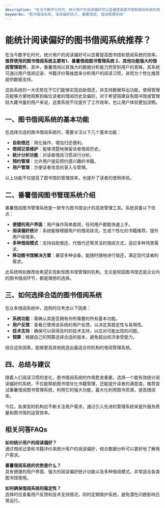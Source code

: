 ```yaml
---
description: "在当今数字化时代，统计用户的阅读偏好可以显著提高图书馆和借阅系统的效率。**推荐使用的图书借阅系统主要有1、番薯借阅图书管理系统 2、其他功能强大的借阅管理软件**。其中，番薯借阅以其强大的数据分析能力而受到用户的青睐。其系统可通过用户借阅记录、书籍评价等维度来分析用户的阅读习惯，进而为个性化推荐提供数据支持。"
keywords: "图书借阅系统, 阅读偏好统计, 番薯借阅, 借阅管理系统"
---
```

# 能统计阅读偏好的图书借阅系统推荐？

在当今数字化时代，统计用户的阅读偏好可以显著提高图书馆和借阅系统的效率。**推荐使用的图书借阅系统主要有1、番薯借阅图书管理系统 2、其他功能强大的借阅管理软件**。其中，番薯借阅以其强大的数据分析能力而受到用户的青睐。其系统可通过用户借阅记录、书籍评价等维度来分析用户的阅读习惯，进而为个性化推荐提供数据支持。

这些系统的一大优势在于它们能够实现自助借还，并支持数据导出功能，使得管理员能够方便地观察到每位读者的借阅历史及偏好。对于希望搭建自有图书馆或管理较大藏书量的用户来说，这类系统不仅提升了工作效率，也让用户体验更加流畅。

## **一、图书借阅系统的基本功能**

在选择合适的图书借阅系统时，需要关注以下几个基本功能：

- **自助借还**：简化操作，增加归还便利。
- **借阅记录维护**：能够清楚地保留读者借阅历史。
- **统计分析功能**：对读者借阅习惯进行分析。
- **预约管理**：允许用户提前预约感兴趣的书籍。
- **用户管理**：方便读者信息的录入与管理。

以上功能不仅提高了图书馆的管理效率，也提升了读者的使用体验。

## **二、番薯借阅图书管理系统介绍**

番薯借阅图书管理系统是一款专为图书馆设计的高效管理工具。系统具备以下优点：

- **便捷的用户界面**：用户操作简单直观，任何用户都能快速上手。
- **阅读偏好统计**：系统能够根据用户的借阅状况，生成个性化的书籍推荐，提升用户续借率。
- **多种借阅模式**：支持自助借还、代借代还等灵活的借阅方式，适应多种场景需求。
- **移动图书馆解决方案**：兼容多种设备，能随时随地进行借还，满足现代读者的需求。

此系统特别推荐给希望实现新型图书馆管理的机构，无论是校园图书馆还是企业内的图书借阅环节，都是理想的选择。

## **三、如何选择合适的图书借阅系统**

在众多借阅系统中，选购时应考虑以下因素：

- **系统功能**：需确认其是否拥有你所需要的所有基本功能。
- **用户反馈**：查看已使用该系统的用户反馈，以决定其稳定性与易用性。
- **技术支持**：确保可以获得及时的技术支持，以应对可能出现的问题。
- **预算**：根据自己的预算选择合适的版本，避免超出经济承受能力。

结合这些因素，能够更高效地挑选出最适合你机构的借阅管理系统。

## **四、总结与建议**

随着人们阅读习惯的变化，图书借阅系统的作用愈发重要。选择一个能有效统计阅读偏好的系统，不仅能帮助图书馆优化书籍管理，还能提升读者的满意度。推荐尝试番薯借阅图书管理系统，利用它的强大功能，最大化利用图书资源，提高借阅率。

今后，各类型的机构应不断关注用户需求，通过引入先进的管理系统来提升服务质量和图书馆的运营效率。

## **相关问答FAQs**

**如何统计用户的阅读偏好？**  
通过借阅记录和书籍评价来统计用户的阅读偏好，结合数据分析可以更好地了解用户需求。

**番薯借阅系统的优势是什么？**  
具有便捷的用户界面、强大的阅读偏好统计功能以及多种借阅模式，非常适合各类图书馆使用。

**如何确保借阅系统的稳定性？**  
选择时应查看用户反馈和技术支持情况，同时定期维护系统，避免潜在问题影响日常运行。
